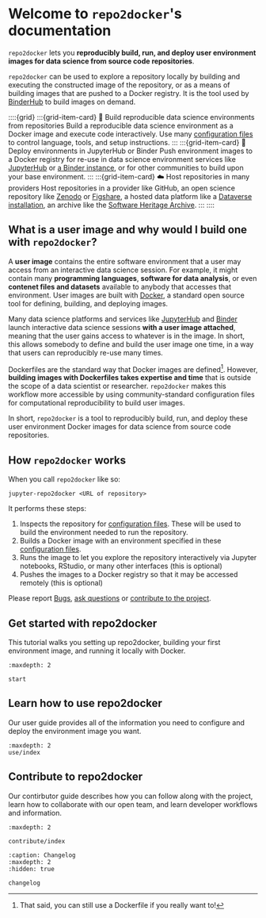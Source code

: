# Welcome to `repo2docker`'s documentation

`repo2docker` lets you **reproducibly build, run, and deploy user environment images for data science from source code repositories**.

`repo2docker` can be used to explore a repository locally by building and executing the
constructed image of the repository, or as a means of building images that
are pushed to a Docker registry. It is the tool used by [BinderHub](https://binderhub.readthedocs.io) to build images on demand.


::::{grid}
:::{grid-item-card} 🔧 Build reproducible data science environments from repositories
Build a reproducible data science environment as a Docker image and execute code interactively. Use many [configuration files](#config-files) to control language, tools, and setup instructions.
:::
:::{grid-item-card} 🚀 Deploy environments in JupyterHub or Binder
Push environment images to a Docker registry for re-use in data science environment services like [JupyterHub](https://jupyterhub.readthedocs.io) or [a Binder instance](https://mybinder.org), or for other communities to build upon your base environment.
:::
:::{grid-item-card} ☁️ Host repositories in many providers
Host repositories in a provider like GitHub, an open science repository like [Zenodo](https://zenodo.org) or [Figshare](https://figshare.com), a hosted data platform like a [Dataverse installation](https://dataverse.org/), an archive like the
[Software Heritage Archive](https://archive.softwareheritage.org).
:::
::::

## What is a user image and why would I build one with `repo2docker`?

A **user image** contains the entire software environment that a user may access from an interactive data science session. For example, it might contain many **programming languages**, **software for data analysis**, or even **contenet files and datasets** available to anybody that accesses that environment. User images are built with [Docker](https://www.docker.com/), a standard open source tool for defining, building, and deploying images.

Many data science platforms and services like [JupyterHub](https://jupyterhub.readthedocs.io) and [Binder](https://mybinder.org) launch interactive data science sessions **with a user image attached**, meaning that the user gains access to whatever is in the image. In short, this allows somebody to define and build the user image one time, in a way that users can reproducibly re-use many times.

Dockerfiles are the standard way that Docker images are defined[^use-dockerfile].
However, **building images with Dockerfiles takes expertise and time** that is outside the scope of a data scientist or researcher. `repo2docker` makes this workflow more accessible by using community-standard configuration files for computational reproducibility to build user images.

In short, `repo2docker` is a tool to reproducibly build, run, and deploy these user environment Docker images for data science from source code repositories.

[^use-dockerfile]: That said, you can still use a Dockerfile if you really want to!

## How `repo2docker` works

When you call `repo2docker` like so:

```
jupyter-repo2docker <URL of repository>
```

It performs these steps:

1. Inspects the repository for [configuration files](#config-files). These will be used to build the environment needed to run the repository.
2. Builds a Docker image with an environment specified in these [configuration files](#config-files).
3. Runs the image to let you explore the repository interactively via Jupyter notebooks, RStudio, or many other interfaces (this is optional)
4. Pushes the images to a Docker registry so that it may be accessed remotely (this is optional)

[swhid]: https://docs.softwareheritage.org/devel/swh-model/persistent-identifiers.html

Please report [Bugs](https://github.com/jupyterhub/repo2docker/issues),
[ask questions](https://gitter.im/jupyterhub/binder) or
[contribute to the project](https://github.com/jupyterhub/repo2docker/blob/HEAD/CONTRIBUTING.md).

## Get started with repo2docker

This tutorial walks you setting up repo2docker, building your first environment image, and running it locally with Docker.

```{toctree}
:maxdepth: 2

start
```

## Learn how to use repo2docker

Our user guide provides all of the information you need to configure and deploy the environment image you want.

```{toctree}
:maxdepth: 2
use/index
```

## Contribute to repo2docker

Our contirbutor guide describes how you can follow along with the project, learn how to collaborate with our open team, and learn developer workflows and information.

```{toctree}
:maxdepth: 2

contribute/index
```

```{toctree}
:caption: Changelog
:maxdepth: 2
:hidden: true

changelog
```
